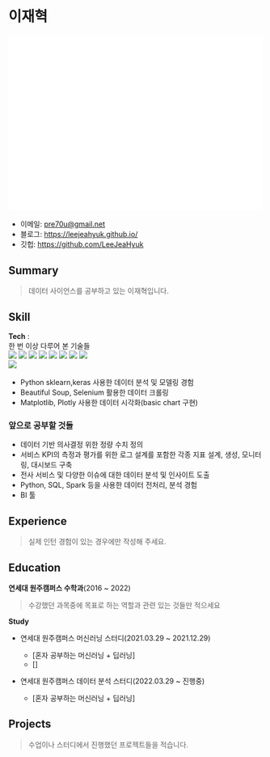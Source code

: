 # 이재혁
 ![github metric](github-metrics-LeejeaHyuk.svg)

- 이메일: pre70u@gmail.net  
- 블로그: https://leejeahyuk.github.io/
- 깃헙: https://github.com/LeeJeaHyuk
<!-- 
![](https://github.com/yonsei-app-dev-club/yonsei-app-dev-club-2022/raw/main/github-metrics-serithemage.svg) -->

## Summary
> 데이터 사이언스를 공부하고 있는 이재혁입니다.

## Skill

**Tech** :  
한 번 이상 다루어 본 기술들   
<img src="https://img.shields.io/badge/Python-3766AB?style=flat-square&logo=Python&logoColor=white"/></a>
<img src="https://img.shields.io/badge/C++-00599C?style=flat-square&logo=C%2B%2B&logoColor=white"/></a>
<img src="https://img.shields.io/badge/C-A8B9CC?style=flat-square&logo=C&logoColor=white"/></a>
<img src="https://img.shields.io/badge/Unity-000000?style=flat-square&logo=Unity&logoColor=white"/></a>
<img src="https://img.shields.io/badge/Plotly-3F4F75?style=flat-square&logo=Plotly&logoColor=white"/></a>
<img src="https://img.shields.io/badge/Selenium-43b02a?style=flat-square&logo=Selenium&logoColor=white"/></a>
<img src="https://img.shields.io/badge/Pandas-150458?style=flat-square&logo=Pandas&logoColor=white"/></a>
<img src="https://img.shields.io/badge/Numpy-013243?style=flat-square&logo=Numpy&logoColor=white"/></a>  
<img src="https://img.shields.io/badge/scikit learn-f7931e?style=flat-square&logo=scikit-learn&logoColor=white"/></a> 


- Python sklearn,keras 사용한 데이터 분석 및 모델링 경험
- Beautiful Soup, Selenium 활용한 데이터 크롤링
- Matplotlib, Plotly 사용한 데이터 시각화(basic chart 구현)

### 앞으로 공부할 것들
- 데이터 기반 의사결정 위한 정량 수치 정의
- 서비스 KPI의 측정과 평가를 위한 로그 설계를 포함한 각종 지표 설계, 생성, 모니터링, 대시보드 구축
- 전사 서비스 및 다양한 이슈에 대한 데이터 분석 및 인사이트 도출
-  Python, SQL, Spark 등을 사용한 데이터 전처리, 분석 경험
-  BI 툴 


## Experience
> 실제 인턴 경험이 있는 경우에만 작성해 주세요.


## Education  

**연세대 원주캠퍼스 수학과**(2016 ~ 2022)  
> 수강했던 과목중에 목표로 하는 역할과 관련 있는 것들만 적으세요

**Study**
- 연세대 원주캠퍼스 머신러닝 스터디(2021.03.29 ~ 2021.12.29)
  - [혼자 공부하는 머신러닝 + 딥러닝]
  - []

- 연세대 원주캠퍼스 데이터 분석 스터디(2022.03.29 ~ 진행중)
  - [혼자 공부하는 머신러닝 + 딥러닝]


## Projects
> 수업이나 스터디에서 진행했던 프로젝트들을 적습니다.
 
